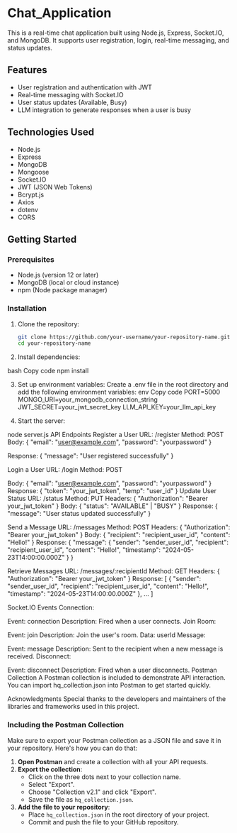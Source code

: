 # Chat_Application

This is a real-time chat application built using Node.js, Express, Socket.IO, and MongoDB. It supports user registration, login, real-time messaging, and status updates.

## Features

- User registration and authentication with JWT
- Real-time messaging with Socket.IO
- User status updates (Available, Busy)
- LLM integration to generate responses when a user is busy

## Technologies Used

- Node.js
- Express
- MongoDB
- Mongoose
- Socket.IO
- JWT (JSON Web Tokens)
- Bcrypt.js
- Axios
- dotenv
- CORS

## Getting Started

### Prerequisites

- Node.js (version 12 or later)
- MongoDB (local or cloud instance)
- npm (Node package manager)

### Installation

1. Clone the repository:

   ```bash
   git clone https://github.com/your-username/your-repository-name.git
   cd your-repository-name
2. Install dependencies:

bash
Copy code
npm install

3. Set up environment variables:
Create a .env file in the root directory and add the following environment variables:
env
Copy code
PORT=5000
MONGO_URI=your_mongodb_connection_string
JWT_SECRET=your_jwt_secret_key
LLM_API_KEY=your_llm_api_key

4. Start the server:
   
node server.js
API Endpoints
Register a User
URL: /register
Method: POST
Body:
{
  "email": "user@example.com",
  "password": "yourpassword"
}

Response:
{
  "message": "User registered successfully"
}

Login a User
URL: /login
Method: POST

Body:
{
  "email": "user@example.com",
  "password": "yourpassword"
}
Response:
{
  "token": "your_jwt_token",
  "temp": "user_id"
}
Update User Status
URL: /status
Method: PUT
Headers:
{
  "Authorization": "Bearer your_jwt_token"
}
Body:
{
  "status": "AVAILABLE" | "BUSY"
}
Response:
{
  "message": "User status updated successfully"
}

Send a Message
URL: /messages
Method: POST
Headers:
{
  "Authorization": "Bearer your_jwt_token"
}
Body:
{
  "recipient": "recipient_user_id",
  "content": "Hello!"
}
Response:
{
  "message": {
    "sender": "sender_user_id",
    "recipient": "recipient_user_id",
    "content": "Hello!",
    "timestamp": "2024-05-23T14:00:00.000Z"
  }
}


Retrieve Messages
URL: /messages/:recipientId
Method: GET
Headers:
{
  "Authorization": "Bearer your_jwt_token"
}
Response:
[
  {
    "sender": "sender_user_id",
    "recipient": "recipient_user_id",
    "content": "Hello!",
    "timestamp": "2024-05-23T14:00:00.000Z"
  },
  ...
]

Socket.IO Events
Connection:

Event: connection
Description: Fired when a user connects.
Join Room:

Event: join
Description: Join the user's room.
Data: userId
Message:

Event: message
Description: Sent to the recipient when a new message is received.
Disconnect:

Event: disconnect
Description: Fired when a user disconnects.
Postman Collection
A Postman collection is included to demonstrate API interaction. You can import hq_collection.json into Postman to get started quickly.


Acknowledgments
Special thanks to the developers and maintainers of the libraries and frameworks used in this project.

### Including the Postman Collection

Make sure to export your Postman collection as a JSON file and save it in your repository. Here's how you can do that:

1. **Open Postman** and create a collection with all your API requests.
2. **Export the collection**:
   - Click on the three dots next to your collection name.
   - Select "Export".
   - Choose "Collection v2.1" and click "Export".
   - Save the file as `hq_collection.json`.
3. **Add the file to your repository**:
   - Place `hq_collection.json` in the root directory of your project.
   - Commit and push the file to your GitHub repository.







